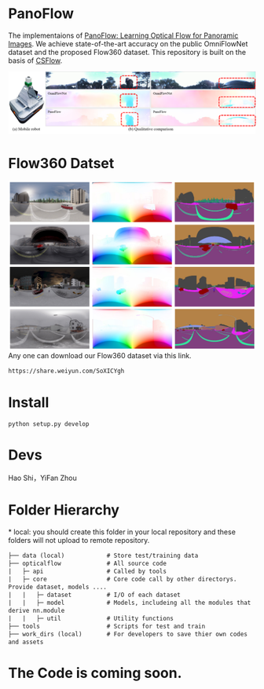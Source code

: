# PanoFlow
The implementaions of [PanoFlow: Learning Optical Flow for Panoramic Images](https://arxiv.org/pdf/2202.13388.pdf). 
We achieve state-of-the-art accuracy on the public OmniFlowNet dataset and the proposed Flow360 dataset.
This repository is built on the basis of [CSFlow](https://github.com/MasterHow/CSFlow).


![](results/compare.png)

# Flow360 Datset
![](results/Flow360.png)
Any one can download our Flow360 dataset via this link.
```
https://share.weiyun.com/SoXICYgh
```

# Install
```
python setup.py develop
```

# Devs
Hao Shi，YiFan Zhou

# Folder Hierarchy
\* local: you should create this folder in your local repository and these folders will not upload to remote repository.
```
├── data (local)            # Store test/training data
├── opticalflow             # All source code
|   ├─ api                  # Called by tools
|   ├─ core                 # Core code call by other directorys. Provide dataset, models ....
|   |   ├─ dataset          # I/O of each dataset
|   |   ├─ model            # Models, includeing all the modules that derive nn.module
|   |   ├─ util             # Utility functions
├── tools                   # Scripts for test and train
├── work_dirs (local)       # For developers to save thier own codes and assets
```

# The Code is coming soon.